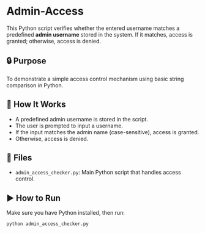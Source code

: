 # Admin-Access

This Python script verifies whether the entered username matches a predefined **admin username** stored in the system. If it matches, access is granted; otherwise, access is denied.

## 🔒 Purpose

To demonstrate a simple access control mechanism using basic string comparison in Python.

## 🧠 How It Works

- A predefined admin username is stored in the script.
- The user is prompted to input a username.
- If the input matches the admin name (case-sensitive), access is granted.
- Otherwise, access is denied.

## 📁 Files

- `admin_access_checker.py`: Main Python script that handles access control.

## ▶️ How to Run

Make sure you have Python installed, then run:

```bash
python admin_access_checker.py
